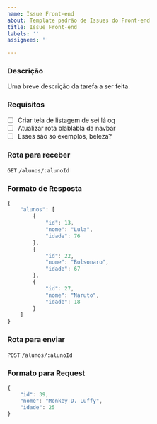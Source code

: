 ```yaml
---
name: Issue Front-end
about: Template padrão de Issues do Front-end
title: Issue Front-end
labels: ''
assignees: ''

---
```


### Descrição
Uma breve descrição da tarefa a ser feita.

### Requisitos
- [ ] Criar tela de listagem de sei lá oq
- [ ] Atualizar rota blablabla da navbar
- [ ] Esses são só exemplos, beleza?

### Rota para receber
`GET` `/alunos/:alunoId`

### Formato de Resposta
```javascript
{
    "alunos": [
        {
            "id": 13,
            "nome": "Lula",
            "idade": 76
        },
        {
            "id": 22,
            "nome": "Bolsonaro",
            "idade": 67
        },
        {
            "id": 27,
            "nome": "Naruto",
            "idade": 18
        }
    ]
}
```

### Rota para enviar
`POST` `/alunos/:alunoId`

### Formato para Request
```javascript
{ 
    "id": 39,
    "nome": "Monkey D. Luffy",
    "idade": 25
}
```
